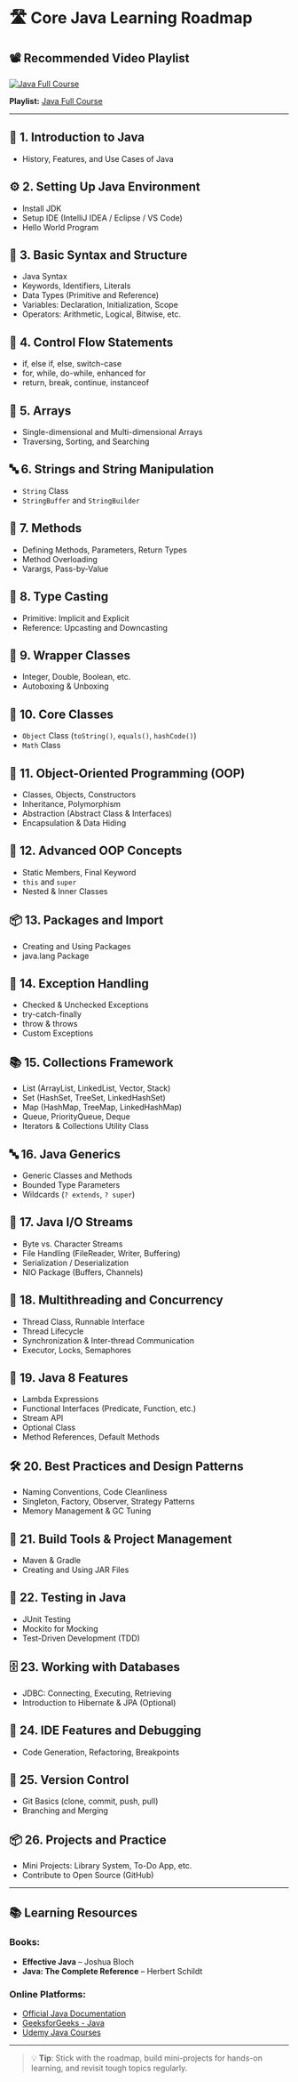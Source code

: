 # 🛣️ Core Java Learning Roadmap

## 📽️ Recommended Video Playlist

[![Java Full Course](https://i.ytimg.com/vi/bm0OyhwFDuY/hqdefault.jpg?sqp=-oaymwEXCNACELwBSFryq4qpAwkIARUAAIhCGAE=&rs=AOn4CLDOGbi19puO3kKZbmakJmimxB-Juw)](https://www.youtube.com/playlist?list=PLsyeobzWxl7pe_IiTfNyr55kwJPWbgxB5)

**Playlist:** [Java Full Course](https://www.youtube.com/playlist?list=PLsyeobzWxl7pe_IiTfNyr55kwJPWbgxB5)

---

## 🧱 1. Introduction to Java
- History, Features, and Use Cases of Java

## ⚙️ 2. Setting Up Java Environment
- Install JDK
- Setup IDE (IntelliJ IDEA / Eclipse / VS Code)
- Hello World Program

## 🧾 3. Basic Syntax and Structure
- Java Syntax
- Keywords, Identifiers, Literals
- Data Types (Primitive and Reference)
- Variables: Declaration, Initialization, Scope
- Operators: Arithmetic, Logical, Bitwise, etc.

## 🔁 4. Control Flow Statements
- if, else if, else, switch-case
- for, while, do-while, enhanced for
- return, break, continue, instanceof

## 🧮 5. Arrays
- Single-dimensional and Multi-dimensional Arrays
- Traversing, Sorting, and Searching

## 🔤 6. Strings and String Manipulation
- `String` Class
- `StringBuffer` and `StringBuilder`

## 🔧 7. Methods
- Defining Methods, Parameters, Return Types
- Method Overloading
- Varargs, Pass-by-Value

## 🔄 8. Type Casting
- Primitive: Implicit and Explicit
- Reference: Upcasting and Downcasting

## 🎁 9. Wrapper Classes
- Integer, Double, Boolean, etc.
- Autoboxing & Unboxing

## 💼 10. Core Classes
- `Object` Class (`toString()`, `equals()`, `hashCode()`)
- `Math` Class

## 🧱 11. Object-Oriented Programming (OOP)
- Classes, Objects, Constructors
- Inheritance, Polymorphism
- Abstraction (Abstract Class & Interfaces)
- Encapsulation & Data Hiding

## 🚀 12. Advanced OOP Concepts
- Static Members, Final Keyword
- `this` and `super`
- Nested & Inner Classes

## 📦 13. Packages and Import
- Creating and Using Packages
- java.lang Package

## 🧨 14. Exception Handling
- Checked & Unchecked Exceptions
- try-catch-finally
- throw & throws
- Custom Exceptions

## 📚 15. Collections Framework
- List (ArrayList, LinkedList, Vector, Stack)
- Set (HashSet, TreeSet, LinkedHashSet)
- Map (HashMap, TreeMap, LinkedHashMap)
- Queue, PriorityQueue, Deque
- Iterators & Collections Utility Class

## 🔤 16. Java Generics
- Generic Classes and Methods
- Bounded Type Parameters
- Wildcards (`? extends`, `? super`)

## 📁 17. Java I/O Streams
- Byte vs. Character Streams
- File Handling (FileReader, Writer, Buffering)
- Serialization / Deserialization
- NIO Package (Buffers, Channels)

## 🧵 18. Multithreading and Concurrency
- Thread Class, Runnable Interface
- Thread Lifecycle
- Synchronization & Inter-thread Communication
- Executor, Locks, Semaphores

## 🧬 19. Java 8 Features
- Lambda Expressions
- Functional Interfaces (Predicate, Function, etc.)
- Stream API
- Optional Class
- Method References, Default Methods

## 🛠️ 20. Best Practices and Design Patterns
- Naming Conventions, Code Cleanliness
- Singleton, Factory, Observer, Strategy Patterns
- Memory Management & GC Tuning

## 🧰 21. Build Tools & Project Management
- Maven & Gradle
- Creating and Using JAR Files

## 🧪 22. Testing in Java
- JUnit Testing
- Mockito for Mocking
- Test-Driven Development (TDD)

## 🗄️ 23. Working with Databases
- JDBC: Connecting, Executing, Retrieving
- Introduction to Hibernate & JPA (Optional)

## 🐞 24. IDE Features and Debugging
- Code Generation, Refactoring, Breakpoints

## 🌲 25. Version Control
- Git Basics (clone, commit, push, pull)
- Branching and Merging

## 📦 26. Projects and Practice
- Mini Projects: Library System, To-Do App, etc.
- Contribute to Open Source (GitHub)

---

## 📚 Learning Resources

### Books:
- **Effective Java** – Joshua Bloch
- **Java: The Complete Reference** – Herbert Schildt

### Online Platforms:
- [Official Java Documentation](https://docs.oracle.com/en/java/)
- [GeeksforGeeks - Java](https://www.geeksforgeeks.org/java/)
- [Udemy Java Courses](https://www.udemy.com/)

---

> 💡 **Tip**: Stick with the roadmap, build mini-projects for hands-on learning, and revisit tough topics regularly.
